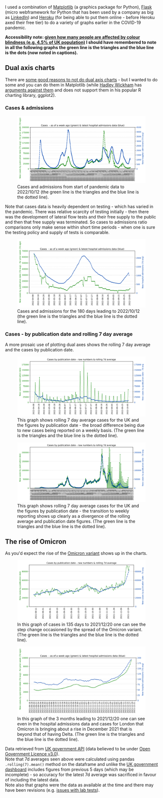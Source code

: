 
I used a combination of <a class="external" href="https://matplotlib.org/">Matplotlib</a> (a graphics package for Python), <a class="external" href="https://flask.palletsprojects.com/">Flask</a> (micro webframework for Python that has been used by a company as big as <a class="external" href="https://www.youtube.com/watch?v=OXN3wuHUBP0#t=46">LinkedIn</a>) and <a class="external" href="https://www.heroku.com">Heroku</a> (for being able to put them online - before Heroku axed their free tier) to do a variety of graphs earlier in the COVID-19 pandemic. 

<strong>Accessibility note: <a class="external" href="https://www.colourblindawareness.org/colour-blindness/">given how many people are affected by colour blindness (e.g. 4.5% of UK population)</a> I should have remembered to note in all the following graphs the green line is the triangles and the blue line is the dots (now noted in captions).</strong>

## Dual axis charts

There are <a class="external" href="https://blog.datawrapper.de/dualaxis/">some good reasons to not do dual axis charts</a> - but I wanted to do some and you can do them in Matplotlib (while <a class="external" href="https://hadley.nz/">Hadley Wickham</a> has <a class="external" href="https://stackoverflow.com/questions/3099219/ggplot-with-2-y-axes-on-each-side-and-different-scales/3101876#3101876"> arguments against them</a> and does not support them in his popular R charting library, ggplot2). 
 
### Cases &amp; admissions

<figure>
<img alt="Graph shows a hospitalisations peak of over four thousand per day as a 7 day rolling average (January 2021) and a cases peak of one hundred and seventy five thousand cases per day as a 7 day rolling average (January 2022). The graph shows wildly varying ratios of cases to admissions with cases below twelve thousand in 2020 first wave while admissions were three thousand a day to cases around one hundred and seventy five thousand while admissions were just over two thousands a day in January 2022 with the rise of Omicron. The period where the graph shows the most constant ratio is summer and autumn of 2021 with about 1000 admissions a day for 40000 cases a day." src="/assets/img/uploads/covid_matplotlib_graphs/cases_admissions_all-2022-10-12.svg">
<caption>Cases and admissions from start of pandemic data to 2022/10/12 (the green line is the triangles and the blue line is the dotted line).</caption>
</figure>

Note that cases data is heavily dependent on testing - which has varied in the pandemic. There was relative scarcity of testing initially - then there was the development of lateral flow tests and their free supply to the public and then that free supply was terminated. So cases to admissions ratio comparisons only make sense within short time periods - when one is sure the testing policy and supply of tests is comparable.

<figure>
<img alt="Graph of cases and admissions with a relatively constant ratio for 2022/04/08 to 2022/10/12 with a peak  in early July of two thousand admissions while cases where twenty thousand - when admissions being 5 percent of cases was the more normal ratio during period" src="/assets/img/uploads/covid_matplotlib_graphs/cases_admissions_180d-2022-10-12.svg">
<caption>Cases and admissions for the 180 days leading to 2022/10/12 (the green line is the triangles and the blue line is the dotted line).</caption>
</figure>


### Cases - by publication date and rolling 7 day average

A more prosaic use of plotting dual axes shows the rolling 7 day average and the cases by publication date.
<figure>
<img alt="The rolling 7 day average is never more than fifty thousand but the raw numbers by publication date are over one hundred thousand on the graph on four occasions in the 2022/04/08 to 2022/10/12 period shown as the figures are published weekly" src="/assets/img/uploads/covid_matplotlib_graphs/cases_180d-2022-10-12.svg">
<caption>This graph shows rolling 7 day average cases for the UK and the figures by publication date - the broad difference being due to new cases being reported on a weekly basis. (The green line is the triangles and the blue line is the dotted line).</caption>
</figure>
<figure>
<img alt="Starting at the beginning of the COVID-19 pandemic in UK in 2020 this shows the cases by publication date and the rolling 7 day average are close - until earlier 2022 when the figures are updated weekly which shows as a wildly oscillating green line - which has previous mirrored the blue dotted line of the rolling average quiet closely."src="/assets/img/uploads/covid_matplotlib_graphs/cases_all-2022-10-12.svg">
<caption>This graph shows rolling 7 day average cases for the UK and the figures by publication date - the transition to weekly reporting shows up clearly as a divergence of the rolling average and publication date figures. (The green line is the triangles and the blue line is the dotted line).</caption>
</figure>

## The rise of Omicron

As you'd expect the rise of the <a class="external" href="https://en.wikipedia.org/wiki/SARS-CoV-2_Omicron_variant">Omicron variant</a> shows up in the charts.
<figure>
<img alt="For autumn 2021 this graph shows steady case numbers for UK in the thirty to forty thousand cases per day range until shortly after the 9th of December 2021 when cases rise sharply to eighty thousand a day by 20th December 2021" src="/assets/img/uploads/covid_matplotlib_graphs/cases_135d-2021-12-20.svg">
<caption>In this graph of cases in 135 days to 2021/12/20 one can see the step change occasioned by the spread of the Omicron variant. (The green line is the triangles and the blue line is the dotted line).</caption>
</figure>
<figure>
<img alt="In the three months leading to 20th December 2021 this graph shows - for London - the 7 day rolling average for hospital admissions was around 100 per day and the cases between two and four thousand per day - until the first week of December when a sharp upward trend is seen with figures ending at around nine thousands cases a day (for 13th December a week prior to 20th) and nearly 200 admissions on the 20th - cases a week prior predict admissions a week later generally - hence using prior week's admissions in graph." src="/assets/img/uploads/covid_matplotlib_graphs/london_cases_admissions-2021-12-20.svg">
<caption>In this graph of the 3 months leading to 2021/12/20 one can see even in the hospital admissions data and cases for London that Omicron is bringing about a rise in December 2021 that is beyond that of having Delta. (The green line is the triangles and the blue line is the dotted line).</caption>
</figure>


<p>Data retrieved from <a class="external" href="https://coronavirus.data.gov.uk/details/developers-guide">UK government API</a> (data believed to be under <a class="external" href="https://www.nationalarchives.gov.uk/doc/open-government-licence/version/3/" rel="license">Open Government Licence v3.0</a>). <br>
            Note that 7d averages seen above were calculated using <a class="https://pandas.pydata.org/docs/reference/api/pandas.core.window.rolling.Rolling.mean.html">pandas <code>.rolling(7).mean()</code> method</a> on the dataframe and unlike the <a class="external" href="https://coronavirus.data.gov.uk/">UK government dashboard</a> includes figures from previous 5 days (which may be incomplete) - so accuracy for the latest 7d average was sacrificed in favour of including the latest data.<br>Note also that graphs were the data as available at the time and there may have been revisions (e.g. <a class="external" href="https://www.bbc.co.uk/news/uk-england-58978762">issues</a><a class="external" href="https://www.bbc.co.uk/news/uk-england-birmingham-60940877"> with lab tests</a>).
